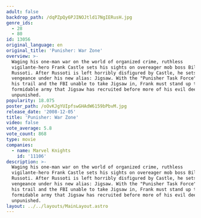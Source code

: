 ```yaml
---
adult: false
backdrop_path: /dqPZpQy6PJINOJtld17NgIERusH.jpg
genre_ids:
  - 28
  - 80
id: 13056
original_language: en
original_title: 'Punisher: War Zone'
overview: >-
  Waging his one-man war on the world of organized crime, ruthless
  vigilante-hero Frank Castle sets his sights on overeager mob boss Billy
  Russoti. After Russoti is left horribly disfigured by Castle, he sets out for
  vengeance under his new alias: Jigsaw. With the "Punisher Task Force" hot on
  his trail and the FBI unable to take Jigsaw in, Frank must stand up to the
  formidable army that Jigsaw has recruited before more of his evil deeds go
  unpunished.
popularity: 18.075
poster_path: /oOvKJgYUIpfswGHAdW6159bPbvM.jpg
release_date: '2008-12-05'
title: 'Punisher: War Zone'
video: false
vote_average: 5.8
vote_count: 868
type: movie
companies:
  - name: Marvel Knights
    id: '11106'
description: >-
  Waging his one-man war on the world of organized crime, ruthless
  vigilante-hero Frank Castle sets his sights on overeager mob boss Billy
  Russoti. After Russoti is left horribly disfigured by Castle, he sets out for
  vengeance under his new alias: Jigsaw. With the "Punisher Task Force" hot on
  his trail and the FBI unable to take Jigsaw in, Frank must stand up to the
  formidable army that Jigsaw has recruited before more of his evil deeds go
  unpunished.
layout: ../../layouts/MainLayout.astro
---
```


